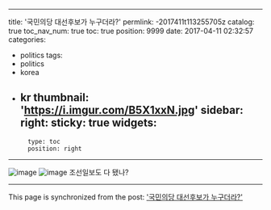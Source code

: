 
---
title: '국민의당 대선후보가 누구더라?'
permlink: -2017411t113255705z
catalog: true
toc_nav_num: true
toc: true
position: 9999
date: 2017-04-11 02:32:57
categories:
- politics
tags:
- politics
- korea
- kr
thumbnail: 'https://i.imgur.com/B5X1xxN.jpg'
sidebar:
    right:
        sticky: true
widgets:
    -
        type: toc
        position: right
---


![image](https://i.imgur.com/B5X1xxN.jpg)
![image](https://i.imgur.com/5ORNC0R.jpg)
조선일보도 다 됐나?

- - -

This page is synchronized from the post: ['국민의당 대선후보가 누구더라?'](https://steemit.com/@oldstone/-2017411t113255705z)
